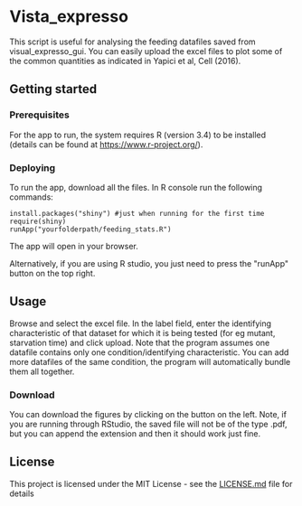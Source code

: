 # Vista_expresso

This script is useful for analysing the feeding datafiles saved from visual_expresso_gui. You can easily upload the excel files to plot some of the common quantities as indicated in Yapici et al, Cell (2016).

## Getting started

### Prerequisites

For the app to run, the system requires R (version 3.4) to be installed (details can be found at https://www.r-project.org/).

### Deploying

To run the app, download all the files. In R console run the following commands:

```
install.packages("shiny") #just when running for the first time
require(shiny)
runApp("yourfolderpath/feeding_stats.R")
```

The app will open in your browser.

Alternatively, if you are using R studio, you just need to press the "runApp" button on the top right.

## Usage

Browse and select the excel file. In the label field, enter the identifying characteristic of that dataset for which it is being tested (for eg mutant, starvation time) and click upload. Note that the program assumes one datafile contains only one condition/identifying characteristic. You can add more datafiles of the same condition, the program will automatically bundle them all together.

### Download

You can download the figures by clicking on the button on the left. Note, if you are running through RStudio, the saved file will not be of the type .pdf, but you can append the extension and then it should work just fine.

## License

This project is licensed under the MIT License - see the [LICENSE.md](LICENSE.md) file for details
